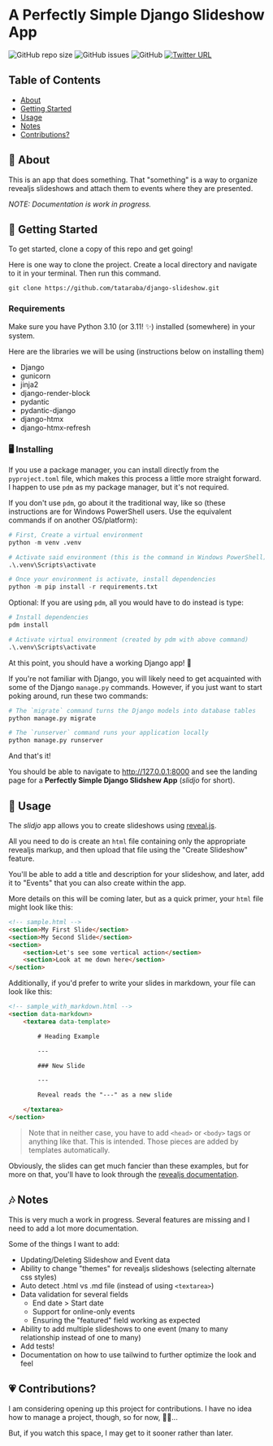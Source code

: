 # A Perfectly Simple Django Slideshow App

![GitHub repo size](https://img.shields.io/github/repo-size/tataraba/django-slideshow?style=flat-square) ![GitHub issues](https://img.shields.io/github/issues/tataraba/django-slideshow?style=flat-square) ![GitHub](https://img.shields.io/github/license/tataraba/django-slideshow?style=flat-square) [![Twitter URL](https://img.shields.io/twitter/url?url=https%3A%2F%2Ftwitter.com%2FPythonByNight)](https://twitter.com/PythonByNight)
## Table of Contents

- [About](#about)
- [Getting Started](#getting_started)
- [Usage](#usage)
- [Notes](#notes)
- [Contributions?](#contributing)

## :high_brightness: About <a name = "about"></a>

This is an app that does something. That "something" is a way to organize revealjs slideshows and attach them to events where they are presented.

_NOTE: Documentation is work in progress._

## 🏁  Getting Started <a name = "getting_started"></a>

To get started, clone a copy of this repo and get going!

Here is one way to clone the project. Create a local directory and navigate to it in your terminal. Then run this command.

```
git clone https://github.com/tataraba/django-slideshow.git
```

### Requirements

Make sure you have Python 3.10 (or 3.11! ✨) installed (somewhere) in your system.

Here are the libraries we will be using (instructions below on installing them)

-   Django
-   gunicorn
-   jinja2
-   django-render-block
-   pydantic
-   pydantic-django
-   django-htmx
-   django-htmx-refresh

### 🖥️ Installing

If you use a package manager, you can install directly from the `pyproject.toml` file, which makes this process a little more straight forward. I happen to use `pdm` as my package manager, but it's not required.

If you don't use `pdm`, go about it the traditional way, like so (these instructions are for Windows PowerShell users. Use the equivalent commands if on another OS/platform):

```py
# First, Create a virtual environment
python -m venv .venv

# Activate said environment (this is the command in Windows PowerShell)
.\.venv\Scripts\activate

# Once your environment is activate, install dependencies
python -m pip install -r requirements.txt
```

Optional: If you are using `pdm`, all you would have to do instead is type:
```py
# Install dependencies
pdm install

# Activate virtual environment (created by pdm with above command)
.\.venv\Scripts\activate
```

At this point, you should have a working Django app! :balloon:

If you're not familiar with Django, you will likely need to get acquainted with some of the Django `manage.py` commands. However, if you just want to start poking around, run these two commands:

```py
# The `migrate` command turns the Django models into database tables
python manage.py migrate

# The `runserver` command runs your application locally
python manage.py runserver
```

And that's it!

You should be able to navigate to http://127.0.0.1:8000 and see the landing page for a **Perfectly Simple Django Slidshew App** (_slidjo_ for short).

## :hammer: Usage <a name = "usage"></a>

The _slidjo_ app allows you to create slideshows using [reveal.js](https://revealjs.com).

All you need to do is create an `html` file containing only the appropriate revealjs markup, and then upload that file using the "Create Slideshow" feature.

You'll be able to add a title and description for your slideshow, and later, add it to "Events" that you can also create within the app.

More details on this will be coming later, but as a quick primer, your `html` file might look like this:

```html
<!-- sample.html -->
<section>My First Slide</section>
<section>My Second Slide</section>
<section>
    <section>Let's see some vertical action</section>
    <section>Look at me down here</section>
</section>
```

Additionally, if you'd prefer to write your slides in markdown, your file can look like this:

```html
<!-- sample_with_markdown.html -->
<section data-markdown>
    <textarea data-template>

        # Heading Example

        ---

        ### New Slide

        ---

        Reveal reads the "---" as a new slide

    </textarea>
</section>
```
> Note that in neither case, you have to add `<head>` or `<body>` tags or anything like that. This is intended. Those pieces are added by templates automatically.

Obviously, the slides can get much fancier than these examples, but for more on that, you'll have to look through the [revealjs documentation](https://revealjs.com/markup/).

## :notes: Notes <a name = "notes"></a>

This is very much a work in progress. Several features are missing and I need to add a lot more documentation.

Some of the things I want to add:
-   Updating/Deleting Slideshow and Event data
-   Ability to change "themes" for revealjs slideshows (selecting alternate css styles)
-   Auto detect .html vs .md file (instead of using `<textarea>`)
-   Data validation for several fields
    -   End date > Start date
    -   Support for online-only events
    -   Ensuring the "featured" field working as expected
-   Ability to add multiple slideshows to one event (many to many relationship instead of one to many)
-   Add tests!
-   Documentation on how to use tailwind to further optimize the look and feel

## 💗 Contributions? <a name = "contributing"></a>

I am considering opening up this project for contributions. I have no idea how to manage a project, though, so for now, 🤷‍♂️...

But, if you watch this space, I may get to it sooner rather than later.